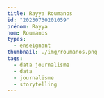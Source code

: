 ```yaml
---
title: Rayya Roumanos
id: "20230730201059"
prénom: Rayya
nom: Roumanos
types:
  - enseignant
thumbnail: ./img/roumanos.png
tags:
  - data journalisme
  - data
  - journalisme
  - storytelling
---
```


